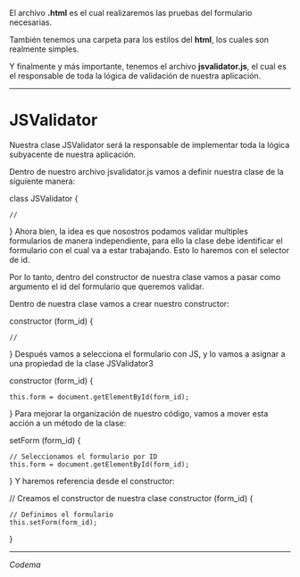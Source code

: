 El archivo **.html** es el cual realizaremos las pruebas del formulario necesarias.

También tenemos una carpeta para los estilos del **html**, los cuales son realmente simples.

Y finalmente y más importante, tenemos el archivo **jsvalidator.js**, el cual es el responsable de toda la lógica de validación de nuestra aplicación.

------------


# JSValidator


Nuestra clase JSValidator será la responsable de implementar toda la lógica subyacente de nuestra aplicación.

Dentro de nuestro archivo jsvalidator.js vamos a definir nuestra clase de la siguiente manera:

class JSValidator {
 
    //
 
}
Ahora bien, la idea es que nosostros podamos validar multiples formularios de manera independiente, para ello la clase debe identificar el formulario con el cual va a estar trabajando. Esto lo haremos con el selector de id.

Por lo tanto, dentro del constructor de nuestra clase vamos a pasar como argumento el id del formulario que queremos validar.

Dentro de nuestra clase vamos a crear nuestro constructor:

 constructor (form_id) {
	
    //
 
}
Después vamos a selecciona el formulario con JS, y lo vamos a asignar a una propiedad de la clase JSValidator3

constructor (form_id) {
	
    this.form = document.getElementById(form_id);
 
}
Para mejorar la organización de nuestro código, vamos a mover esta acción a un método de la clase:

setForm (form_id) {
 
	// Seleccionamos el formulario por ID
	this.form = document.getElementById(form_id);
 
}
Y haremos referencia desde el constructor:

// Creamos el constructor de nuestra clase
constructor (form_id) {
	
	// Definimos el formulario
	this.setForm(form_id);
 
} </body>

<script>
 
	const myFormValidator = new JSValidator('myForm');
 
        console.log(myFormValidator.form);
 
</script>
------------

*Codema*
